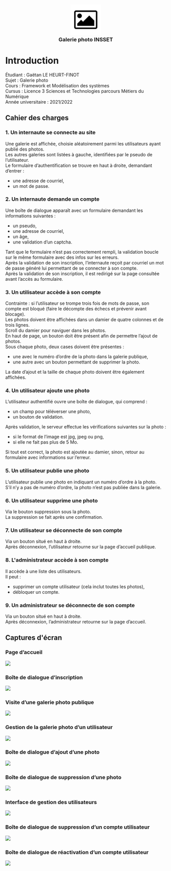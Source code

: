 <div>
  <h3 align="center"><img src="/.img/logo.png"/><br>Galerie photo INSSET</h3>
</div>

# Introduction
Étudiant : Gaëtan LE HEURT-FINOT  
Sujet : Galerie photo  
Cours : Framework et Modélisation des systèmes  
Cursus : Licence 3 Sciences et Technologies parcours Métiers du Numérique  
Année universitaire : 2021/2022

## Cahier des charges
### 1. Un internaute se connecte au site
Une galerie est affichée, choisie aléatoirement parmi les utilisateurs ayant publié des photos.  
Les autres galeries sont listées à gauche, identifiées par le pseudo de l’utilisateur.  
Le formulaire d’authentification se trouve en haut à droite, demandant d’entrer :

- une adresse de courriel,
- un mot de passe.

### 2. Un internaute demande un compte
Une boîte de dialogue apparaît avec un formulaire demandant les informations suivantes :

- un pseudo,
- une adresse de courriel,
- un âge,
- une validation d’un captcha.

Tant que le formulaire n’est pas correctement rempli, la validation boucle sur le même formulaire avec des infos sur les erreurs.  
Après la validation de son inscription, l’internaute reçoit par courriel un mot de passe généré lui permettant de se connecter à son compte.  
Après la validation de son inscription, il est redirigé sur la page consultée avant l’accès au formulaire.

### 3. Un utilisateur accède à son compte
Contrainte : si l’utilisateur se trompe trois fois de mots de passe, son compte est bloqué (faire le décompte des échecs et prévenir avant blocage).  
Les photos doivent être affichées dans un damier de quatre colonnes et de trois lignes.  
Scroll du damier pour naviguer dans les photos.  
En haut de page, un bouton doit être présent afin de permettre l’ajout de photos.  
Sous chaque photo, deux cases doivent être présentes :

- une avec le numéro d’ordre de la photo dans la galerie publique,
- une autre avec un bouton permettant de supprimer la photo.

La date d’ajout et la taille de chaque photo doivent être également affichées.

### 4. Un utilisateur ajoute une photo
L’utilisateur authentifié ouvre une boîte de dialogue, qui comprend :

- un champ pour téléverser une photo,
- un bouton de validation.

Après validation, le serveur effectue les vérifications suivantes sur la photo :

- si le format de l’image est jpg, jpeg ou png,
- si elle ne fait pas plus de 5 Mo.

Si tout est correct, la photo est ajoutée au damier, sinon, retour au formulaire avec informations sur l’erreur.

### 5. Un utilisateur publie une photo
L’utilisateur publie une photo en indiquant un numéro d’ordre à la photo.  
S’il n’y a pas de numéro d’ordre, la photo n’est pas publiée dans la galerie.

### 6. Un utilisateur supprime une photo
Via le bouton suppression sous la photo.  
La suppression se fait après une confirmation.

### 7. Un utilisateur se déconnecte de son compte
Via un bouton situé en haut à droite.  
Après déconnexion, l’utilisateur retourne sur la page d’accueil publique.

### 8. L'administrateur accède à son compte
Il accède à une liste des utilisateurs.  
Il peut :

- supprimer un compte utilisateur (cela inclut toutes les photos),
- débloquer un compte.

### 9. Un administrateur se déconnecte de son compte
Via un bouton situé en haut à droite.  
Après déconnexion, l’administrateur retourne sur la page d’accueil.

## Captures d'écran
### Page d’accueil
<img src="https://raw.githubusercontent.com/INSSET/projet-2021-gaetan-le-heurt-finot/main/.img/accueil.png"/>

### Boîte de dialogue d’inscription
<img src="https://raw.githubusercontent.com/INSSET/projet-2021-gaetan-le-heurt-finot/main/.img/inscription.png"/>

### Visite d’une galerie photo publique
<img src="https://raw.githubusercontent.com/INSSET/projet-2021-gaetan-le-heurt-finot/main/.img/galerie_publique.png"/>

### Gestion de la galerie photo d’un utilisateur
<img src="https://raw.githubusercontent.com/INSSET/projet-2021-gaetan-le-heurt-finot/main/.img/galerie_privée.png"/>

### Boîte de dialogue d’ajout d’une photo
<img src="https://raw.githubusercontent.com/INSSET/projet-2021-gaetan-le-heurt-finot/main/.img/ajout_photo.png"/>

### Boîte de dialogue de suppression d’une photo
<img src="https://raw.githubusercontent.com/INSSET/projet-2021-gaetan-le-heurt-finot/main/.img/suppression_photo.png"/>

### Interface de gestion des utilisateurs
<img src="https://raw.githubusercontent.com/INSSET/projet-2021-gaetan-le-heurt-finot/main/.img/interface_admin.png"/>

### Boîte de dialogue de suppression d’un compte utilisateur
<img src="https://raw.githubusercontent.com/INSSET/projet-2021-gaetan-le-heurt-finot/main/.img/suppression_compte.png"/>

### Boîte de dialogue de réactivation d’un compte utilisateur
<img src="https://raw.githubusercontent.com/INSSET/projet-2021-gaetan-le-heurt-finot/main/.img/reactivation_compte.png"/>